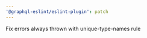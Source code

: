 ```yaml
---
'@graphql-eslint/eslint-plugin': patch
---
```


Fix errors always thrown with unique-type-names rule
